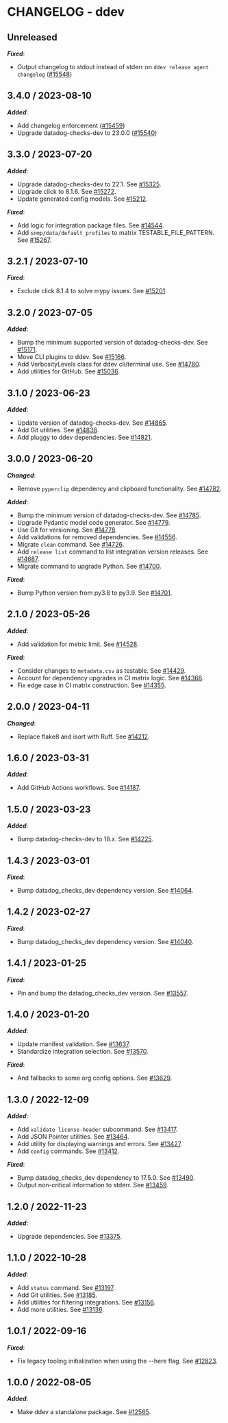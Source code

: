 # CHANGELOG - ddev

## Unreleased

***Fixed***:

* Output changelog to stdout instead of stderr on `ddev release agent changelog` ([#15548](https://github.com/DataDog/integrations-core/pull/15548))

## 3.4.0 / 2023-08-10

***Added***:

* Add changelog enforcement ([#15459](https://github.com/DataDog/integrations-core/pull/15459))
* Upgrade datadog-checks-dev to 23.0.0 ([#15540](https://github.com/DataDog/integrations-core/pull/15540))

## 3.3.0 / 2023-07-20

***Added***:

* Upgrade datadog-checks-dev to 22.1. See [#15325](https://github.com/DataDog/integrations-core/pull/15325).
* Upgrade click to 8.1.6. See [#15272](https://github.com/DataDog/integrations-core/pull/15272).
* Update generated config models. See [#15212](https://github.com/DataDog/integrations-core/pull/15212).

***Fixed***:

* Add logic for integration package files. See [#14544](https://github.com/DataDog/integrations-core/pull/14544).
* Add `snmp/data/default_profiles` to matrix TESTABLE_FILE_PATTERN. See [#15267](https://github.com/DataDog/integrations-core/pull/15267).

## 3.2.1 / 2023-07-10

***Fixed***:

* Exclude click 8.1.4 to solve mypy issues. See [#15201](https://github.com/DataDog/integrations-core/pull/15201).

## 3.2.0 / 2023-07-05

***Added***:

* Bump the minimum supported version of datadog-checks-dev. See [#15171](https://github.com/DataDog/integrations-core/pull/15171).
* Move CLI plugins to ddev. See [#15166](https://github.com/DataDog/integrations-core/pull/15166).
* Add VerbosityLevels class for ddev cli/terminal use. See [#14780](https://github.com/DataDog/integrations-core/pull/14780).
* Add utilities for GitHub. See [#15036](https://github.com/DataDog/integrations-core/pull/15036).

## 3.1.0 / 2023-06-23

***Added***:

* Update version of datadog-checks-dev. See [#14865](https://github.com/DataDog/integrations-core/pull/14865).
* Add Git utilities. See [#14838](https://github.com/DataDog/integrations-core/pull/14838).
* Add pluggy to ddev dependencies. See [#14821](https://github.com/DataDog/integrations-core/pull/14821).

## 3.0.0 / 2023-06-20

***Changed***:

* Remove `pyperclip` dependency and clipboard functionality. See [#14782](https://github.com/DataDog/integrations-core/pull/14782).

***Added***:

* Bump the minimum version of datadog-checks-dev. See [#14785](https://github.com/DataDog/integrations-core/pull/14785).
* Upgrade Pydantic model code generator. See [#14779](https://github.com/DataDog/integrations-core/pull/14779).
* Use Git for versioning. See [#14778](https://github.com/DataDog/integrations-core/pull/14778).
* Add validations for removed dependencies. See [#14556](https://github.com/DataDog/integrations-core/pull/14556).
* Migrate `clean` command. See [#14726](https://github.com/DataDog/integrations-core/pull/14726).
* Add `release list` command to list integration version releases. See [#14687](https://github.com/DataDog/integrations-core/pull/14687).
* Migrate command to upgrade Python. See [#14700](https://github.com/DataDog/integrations-core/pull/14700).

***Fixed***:

* Bump Python version from py3.8 to py3.9. See [#14701](https://github.com/DataDog/integrations-core/pull/14701).

## 2.1.0 / 2023-05-26

***Added***:

* Add validation for metric limit. See [#14528](https://github.com/DataDog/integrations-core/pull/14528).

***Fixed***:

* Consider changes to `metadata.csv` as testable. See [#14429](https://github.com/DataDog/integrations-core/pull/14429).
* Account for dependency upgrades in CI matrix logic. See [#14366](https://github.com/DataDog/integrations-core/pull/14366).
* Fix edge case in CI matrix construction. See [#14355](https://github.com/DataDog/integrations-core/pull/14355).

## 2.0.0 / 2023-04-11

***Changed***:

* Replace flake8 and isort with Ruff. See [#14212](https://github.com/DataDog/integrations-core/pull/14212).

## 1.6.0 / 2023-03-31

***Added***:

* Add GitHub Actions workflows. See [#14187](https://github.com/DataDog/integrations-core/pull/14187).

## 1.5.0 / 2023-03-23

***Added***:

* Bump datadog-checks-dev to 18.x. See [#14225](https://github.com/DataDog/integrations-core/pull/14225).

## 1.4.3 / 2023-03-01

***Fixed***:

* Bump datadog_checks_dev dependency version. See [#14064](https://github.com/DataDog/integrations-core/pull/14064).

## 1.4.2 / 2023-02-27

***Fixed***:

* Bump datadog_checks_dev dependency version. See [#14040](https://github.com/DataDog/integrations-core/pull/14040).

## 1.4.1 / 2023-01-25

***Fixed***:

* Pin and bump the datadog_checks_dev version. See [#13557](https://github.com/DataDog/integrations-core/pull/13557).

## 1.4.0 / 2023-01-20

***Added***:

* Update manifest validation. See [#13637](https://github.com/DataDog/integrations-core/pull/13637).
* Standardize integration selection. See [#13570](https://github.com/DataDog/integrations-core/pull/13570).

***Fixed***:

* And fallbacks to some org config options. See [#13629](https://github.com/DataDog/integrations-core/pull/13629).

## 1.3.0 / 2022-12-09

***Added***:

* Add `validate license-header` subcommand. See [#13417](https://github.com/DataDog/integrations-core/pull/13417).
* Add JSON Pointer utilities. See [#13464](https://github.com/DataDog/integrations-core/pull/13464).
* Add utility for displaying warnings and errors. See [#13427](https://github.com/DataDog/integrations-core/pull/13427).
* Add `config` commands. See [#13412](https://github.com/DataDog/integrations-core/pull/13412).

***Fixed***:

* Bump datadog_checks_dev dependency to 17.5.0. See [#13490](https://github.com/DataDog/integrations-core/pull/13490).
* Output non-critical information to stderr. See [#13459](https://github.com/DataDog/integrations-core/pull/13459).

## 1.2.0 / 2022-11-23

***Added***:

* Upgrade dependencies. See [#13375](https://github.com/DataDog/integrations-core/pull/13375).

## 1.1.0 / 2022-10-28

***Added***:

* Add `status` command. See [#13197](https://github.com/DataDog/integrations-core/pull/13197).
* Add Git utilities. See [#13185](https://github.com/DataDog/integrations-core/pull/13185).
* Add utilities for filtering integrations. See [#13156](https://github.com/DataDog/integrations-core/pull/13156).
* Add more utilities. See [#13136](https://github.com/DataDog/integrations-core/pull/13136).

## 1.0.1 / 2022-09-16

***Fixed***:

* Fix legacy tooling initialization when using the --here flag. See [#12823](https://github.com/DataDog/integrations-core/pull/12823).

## 1.0.0 / 2022-08-05

***Added***:

* Make ddev a standalone package. See [#12565](https://github.com/DataDog/integrations-core/pull/12565).
